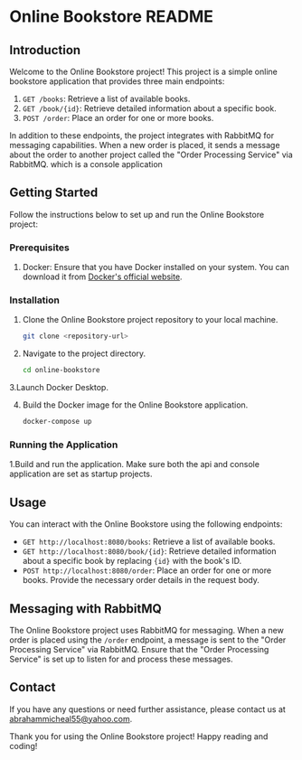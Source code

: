 # Online Bookstore README

## Introduction

Welcome to the Online Bookstore project! This project is a simple online bookstore application that provides three main endpoints: 

1. `GET /books`: Retrieve a list of available books.
2. `GET /book/{id}`: Retrieve detailed information about a specific book.
3. `POST /order`: Place an order for one or more books.

In addition to these endpoints, the project integrates with RabbitMQ for messaging capabilities. When a new order is placed, it sends a message about the order to another project called the "Order Processing Service" via RabbitMQ.
which is a console application
## Getting Started

Follow the instructions below to set up and run the Online Bookstore project:

### Prerequisites

1. Docker: Ensure that you have Docker installed on your system. You can download it from [Docker's official website](https://www.docker.com/get-started).

### Installation

1. Clone the Online Bookstore project repository to your local machine.

   ```bash
   git clone <repository-url>
   ```

2. Navigate to the project directory.

   ```bash
   cd online-bookstore
   ```
3.Launch Docker Desktop. 

4. Build the Docker image for the Online Bookstore application.

   ```bash
   docker-compose up
   ```

### Running the Application

1.Build and run the application. Make sure both the api and console application are set as startup projects.

## Usage

You can interact with the Online Bookstore using the following endpoints:

- `GET http://localhost:8080/books`: Retrieve a list of available books.
- `GET http://localhost:8080/book/{id}`: Retrieve detailed information about a specific book by replacing `{id}` with the book's ID.
- `POST http://localhost:8080/order`: Place an order for one or more books. Provide the necessary order details in the request body.

## Messaging with RabbitMQ

The Online Bookstore project uses RabbitMQ for messaging. When a new order is placed using the `/order` endpoint, a message is sent to the "Order Processing Service" via RabbitMQ. Ensure that the "Order Processing Service" is set up to listen for and process these messages.

## Contact

If you have any questions or need further assistance, please contact us at [abrahammicheal55@yahoo.com](mailto:abrahammicheal55@yahoo.com).

Thank you for using the Online Bookstore project! Happy reading and coding!

